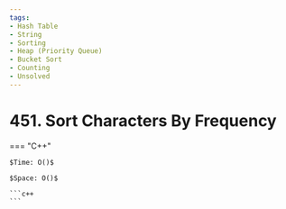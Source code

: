 ```yaml
---
tags:
- Hash Table
- String
- Sorting
- Heap (Priority Queue)
- Bucket Sort
- Counting
- Unsolved
---
```



# 451. Sort Characters By Frequency

=== "C++"

    $Time: O()$

    $Space: O()$

    ```c++
    ```